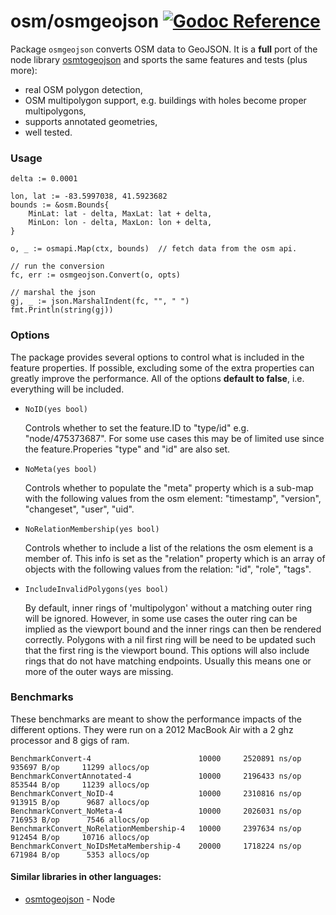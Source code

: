 osm/osmgeojson [![Godoc Reference](https://godoc.org/github.com/paulmach/osm/osmgeojson?status.png)](https://godoc.org/github.com/paulmach/osm/osmgeojson)
=================

Package `osmgeojson` converts OSM data to GeoJSON. It is a **full** port of the
node library [osmtogeojson](https://github.com/tyrasd/osmtogeojson) and sports
the same features and tests (plus more):

* real OSM polygon detection,
* OSM multipolygon support, e.g. buildings with holes become proper multipolygons,
* supports annotated geometries,
* well tested.

### Usage

```
delta := 0.0001

lon, lat := -83.5997038, 41.5923682
bounds := &osm.Bounds{
	MinLat: lat - delta, MaxLat: lat + delta,
	MinLon: lon - delta, MaxLon: lon + delta,
}

o, _ := osmapi.Map(ctx, bounds)  // fetch data from the osm api.

// run the conversion
fc, err := osmgeojson.Convert(o, opts)

// marshal the json
gj, _ := json.MarshalIndent(fc, "", " ")
fmt.Println(string(gj))
```

### Options

The package provides several options to control what is included in the feature properties.
If possible, excluding some of the extra properties	can greatly improve the performance.
All of the options **default to false**, i.e. everything will be included.

* `NoID(yes bool)`

	Controls whether to set the feature.ID to "type/id" e.g. "node/475373687". For some use cases
	this may be of limited use since the feature.Properies "type" and "id" are also set.

* `NoMeta(yes bool)`

	Controls whether to populate the "meta" property which is a sub-map with the
	following values from the osm element: "timestamp", "version", "changeset", "user", "uid".

* `NoRelationMembership(yes bool)`

	Controls whether to include a list of the relations the osm element is a member of.
	This info is set as the "relation" property which is an array of objects with the
	following values from the relation: "id", "role", "tags".

* `IncludeInvalidPolygons(yes bool)`

	By default, inner rings of 'multipolygon' without a matching outer ring will be ignored.
	However, in some use cases the outer ring can be implied as the viewport bound and the inner rings
	can then be rendered correctly. Polygons with a nil first ring will be need to be updated such
	that the first ring is the viewport bound. This options will also include rings that do not
	have matching endpoints. Usually this means one or more of the outer ways are missing.


### Benchmarks

These benchmarks are meant to show the performance impacts of the different options.
They were run on a 2012 MacBook Air with a 2 ghz processor and 8 gigs of ram.

```
BenchmarkConvert-4                        10000     2520891 ns/op     935697 B/op     11299 allocs/op
BenchmarkConvertAnnotated-4               10000     2196433 ns/op     853544 B/op     11239 allocs/op
BenchmarkConvert_NoID-4                   10000     2310816 ns/op     913915 B/op      9687 allocs/op
BenchmarkConvert_NoMeta-4                 10000     2026031 ns/op     716953 B/op      7546 allocs/op
BenchmarkConvert_NoRelationMembership-4   10000     2397634 ns/op     912454 B/op     10716 allocs/op
BenchmarkConvert_NoIDsMetaMembership-4    20000     1718224 ns/op     671984 B/op      5353 allocs/op
```

#### Similar libraries in other languages:

* [osmtogeojson](https://github.com/tyrasd/osmtogeojson) - Node
